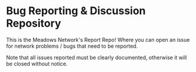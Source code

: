 # Bug Reporting & Discussion Repository
This is the Meadows Network's Report Repo! Where you can open an issue for network problems / bugs that need to be reported.

Note that all issues reported must be clearly documented, otherwise it will be closed without notice.
